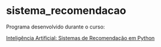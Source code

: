 # sistema_recomendacao

Programa desenvolvido durante o curso: 

[Inteligência Artificial: Sistemas de Recomendação em Python](https://iaexpert.academy/courses/sistemas-recomendacao-python/)
